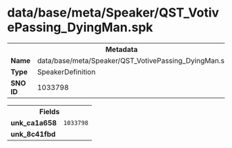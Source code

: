 <h1>data/base/meta/Speaker/QST_VotivePassing_DyingMan.spk</h1><table><tr><th colspan="100%">Metadata</th></tr><tr><td><b>Name</b></td><td>data/base/meta/Speaker/QST_VotivePassing_DyingMan.spk</td></tr><tr><td><b>Type</b></td><td>SpeakerDefinition</td></tr><tr><td><b>SNO ID</b></td><td>1033798</td></tr></table>

<table><tr><th colspan="100%">Fields</th></tr><tr><td><b>unk_ca1a658</b></td><td><code>1033798</code></td></tr><tr><td><b>unk_8c41fbd</b></td><td></td></tr></table>

